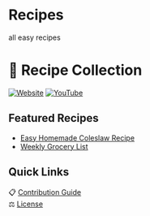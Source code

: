 # Recipes
all easy recipes
# 🍳 Recipe Collection

[![Website](https://img.shields.io/badge/Visit-My_Cooking_Blog-blue?style=flat)](https://all-easyrecipes.com/)
[![YouTube](https://img.shields.io/badge/-YouTube-FF0000?style=flat&logo=youtube)](https://www.youtube.com/@easyrecipe120)

## Featured Recipes
- [Easy Homemade Coleslaw Recipe](./Recipes/Easy-Homemade-Coleslaw-Recipe.md)
- [Weekly Grocery List](./Grocery-List-Template.md)

## Quick Links
📋 [Contribution Guide](./CONTRIBUTING.md)  
⚖️ [License](./LICENSE.md)
